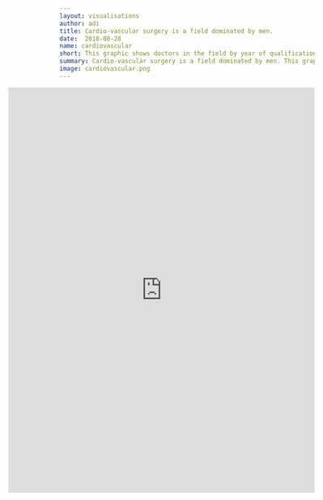 ```yaml
---
layout: visualisations
author: adi
title: Cardio-vascular surgery is a field dominated by men.
date:  2018-08-28
name: cardiovascular
short: This graphic shows doctors in the field by year of qualification.
summary: Cardio-vascular surgery is a field dominated by men. This graphic shows doctors in the field by year of qualification.
image: cardiovascular.png
---
```


<iframe src="https://static.code4sa.org/hpcsa-women/cardiothoracic.html" style="border:0; height:800px; width:120%; margin-left:-20%"></iframe>
